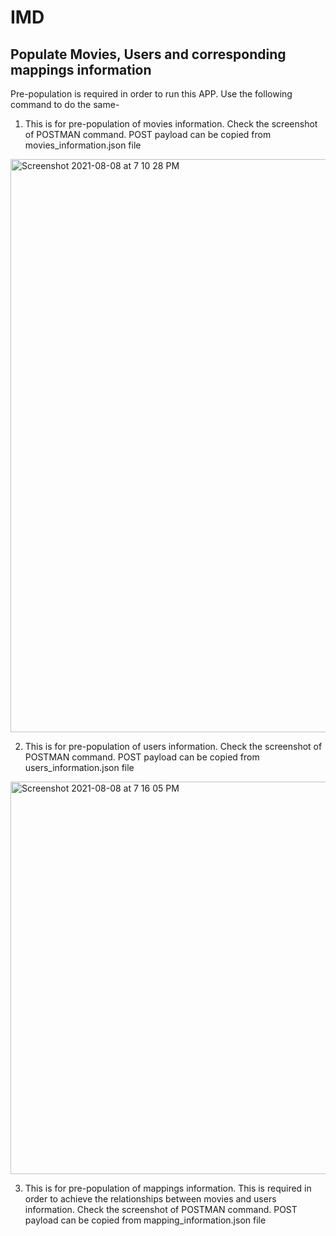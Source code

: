 # IMD

## Populate Movies, Users and corresponding mappings information
Pre-population is required in order to run this APP. Use the following command to do the same-

1) This is for pre-population of movies information. Check the screenshot of POSTMAN command. POST payload can be copied from movies_information.json file
<img width="917" alt="Screenshot 2021-08-08 at 7 10 28 PM" src="https://user-images.githubusercontent.com/13523510/128634035-aa8699e9-a86f-4026-bf67-4b8e8bf6bd4c.png">

2) This is for pre-population of users information. Check the screenshot of POSTMAN command. POST payload can be copied from users_information.json file
<img width="628" alt="Screenshot 2021-08-08 at 7 16 05 PM" src="https://user-images.githubusercontent.com/13523510/128634152-5bb4aa88-1010-466c-83b3-bcc5f1f76bbf.png">

3) This is for pre-population of mappings information. This is required in order to achieve the relationships between movies and users information.  Check the screenshot of POSTMAN command. POST payload can be copied from mapping_information.json file
